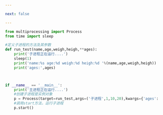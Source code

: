 ```yaml
---

next: false

---
```




<BlogInfo id="508" title="3.对子进程进行传值" author="白日梦想猿" pv=0 read_times=0 pre_cost_time="0分21秒" category="并发编程" tag_list="['并发编程']" create_time="2020.04.28 10:20:29" update_time="2021.09.04 16:05:12" />

```python
from multiprocessing import Process
from time import sleep

#定义子进程的方法及其参数
def run_test(name,age,weigh,heigh,**ages):
    print('子进程正在运行....')
    sleep(1)
    print('name:%s age:%d weigh:%d heigh:%d '%(name,age,weigh,heigh))
    print('ages:',ages)



if __name__ == '__main__':
    print('主进程正在运行....')
    #创建子进程是实例对象
    p = Process(target=run_test,args=('子进程',1,10,20),kwargs={'ages':'10'}) #并传入实参
    #调用start方法，运行子进程
    p.start()

```



<ActionBox />
